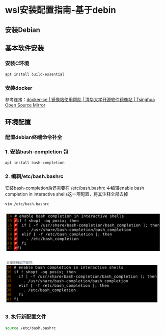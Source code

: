 # wsl安装配置指南-基于debin

## 安装Debian



## 基本软件安装

### 安装C环境

```bash
apt install build-essential
```

### 安装docker

参考连接：[docker-ce | 镜像站使用帮助 | 清华大学开源软件镜像站 | Tsinghua Open Source Mirror](https://mirrors.tuna.tsinghua.edu.cn/help/docker-ce/)

## 环境配置

### 配置debian终端命令补全

### 1. 安装bash-completion 包

```bash
apt install bash-completion
```

### 2. 编辑/etc/bash.bashrc

安装bash-completion后还需要在 /etc/bash.bashrc 中编辑enable bash completion in interactive shells这一项配置，将其注释全部去掉

```bash
vim /etc/bash.bashrc
```

![image-20231029154117136](./wsl安装配置指南-基于debin.assets/image-20231029154117136.png)

### 3. 执行新配置文件

```bash
source /etc/bash.bashrc
```
